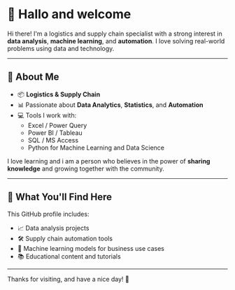 # 👋 Hallo and welcome 

Hi there! I'm a logistics and supply chain specialist with a strong interest in **data analysis**, **machine learning**, and **automation**. I love solving real-world problems using data and technology.

---

## 🧠 About Me

- 📦 **Logistics & Supply Chain**  
- 📊 Passionate about **Data Analytics**, **Statistics**, and **Automation**  
- 💻 Tools I work with:
  - Excel / Power Query  
  - Power BI / Tableau  
  - SQL / MS Access  
  - Python for Machine Learning and Data Science  

I love learning and i am a person who believes in the power of **sharing knowledge** and growing together with the community.

---

## 📂 What You'll Find Here

This GitHub profile includes:
- 📈 Data analysis projects
- 🛠️ Supply chain automation tools
- 🤖 Machine learning models for business use cases
- 📚 Educational content and tutorials

---

Thanks for visiting, and have a nice day! 🌟
